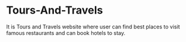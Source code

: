 # Tours-And-Travels
It is Tours and Travels website where user can find best places to visit famous restaurants and can book hotels to stay.
